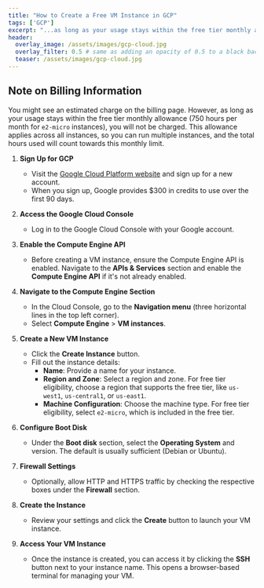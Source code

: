 ```yaml
---
title: "How to Create a Free VM Instance in GCP"
tags: ['GCP']
excerpt: "...as long as your usage stays within the free tier monthly allowance (750 hours per month for e2-micro instances), you will not be charged. "
header:
  overlay_image: /assets/images/gcp-cloud.jpg
  overlay_filter: 0.5 # same as adding an opacity of 0.5 to a black background
  teaser: /assets/images/gcp-cloud.jpg
---
```


## Note on Billing Information

You might see an estimated charge on the billing page. However, as long as your usage stays within the free tier monthly allowance (750 hours per month for `e2-micro` instances), you will not be charged. This allowance applies across all instances, so you can run multiple instances, and the total hours used will count towards this monthly limit.

1. **Sign Up for GCP**

   - Visit the [Google Cloud Platform website](https://cloud.google.com) and sign up for a new account.
   - When you sign up, Google provides $300 in credits to use over the first 90 days.

2. **Access the Google Cloud Console**
   - Log in to the Google Cloud Console with your Google account.
3. **Enable the Compute Engine API**
   - Before creating a VM instance, ensure the Compute Engine API is enabled. Navigate to the **APIs & Services** section and enable the **Compute Engine API** if it's not already enabled.
4. **Navigate to the Compute Engine Section**
   - In the Cloud Console, go to the **Navigation menu** (three horizontal lines in the top left corner).
   - Select **Compute Engine** > **VM instances**.
5. **Create a New VM Instance**
   - Click the **Create Instance** button.
   - Fill out the instance details:
     - **Name**: Provide a name for your instance.
     - **Region and Zone**: Select a region and zone. For free tier eligibility, choose a region that supports the free tier, like `us-west1`, `us-central1`, or `us-east1`.
     - **Machine Configuration**: Choose the machine type. For free tier eligibility, select `e2-micro`, which is included in the free tier.
6. **Configure Boot Disk**
   - Under the **Boot disk** section, select the **Operating System** and version. The default is usually sufficient (Debian or Ubuntu).
7. **Firewall Settings**
   - Optionally, allow HTTP and HTTPS traffic by checking the respective boxes under the **Firewall** section.
8. **Create the Instance**
   - Review your settings and click the **Create** button to launch your VM instance.
9. **Access Your VM Instance**
   - Once the instance is created, you can access it by clicking the **SSH** button next to your instance name. This opens a browser-based terminal for managing your VM.
